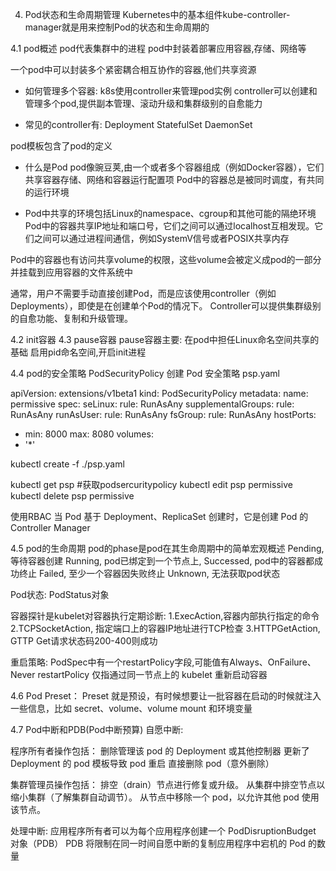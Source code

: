 4. Pod状态和生命周期管理
Kubernetes中的基本组件kube-controller-manager就是用来控制Pod的状态和生命周期的

4.1 pod概述
pod代表集群中的进程
pod中封装着部署应用容器,存储、网络等

一个pod中可以封装多个紧密耦合相互协作的容器,他们共享资源

- 如何管理多个容器:
k8s使用controller来管理pod实例
controller可以创建和管理多个pod,提供副本管理、滚动升级和集群级别的自愈能力

- 常见的controller有:
Deployment
StatefulSet
DaemonSet

pod模板包含了pod的定义

- 什么是Pod
pod像豌豆荚,由一个或者多个容器组成（例如Docker容器），它们共享容器存储、网络和容器运行配置项
Pod中的容器总是被同时调度，有共同的运行环境

- Pod中共享的环境包括Linux的namespace、cgroup和其他可能的隔绝环境
Pod中的容器共享IP地址和端口号，它们之间可以通过localhost互相发现。它们之间可以通过进程间通信，例如SystemV信号或者POSIX共享内存

Pod中的容器也有访问共享volume的权限，这些volume会被定义成pod的一部分并挂载到应用容器的文件系统中

通常，用户不需要手动直接创建Pod，而是应该使用controller（例如Deployments），即使是在创建单个Pod的情况下。
Controller可以提供集群级别的自愈功能、复制和升级管理。

4.2 init容器
4.3 pause容器
pause容器主要:
在pod中担任Linux命名空间共享的基础
启用pid命名空间,开启init进程

4.4 pod的安全策略
PodSecurityPolicy
创建 Pod 安全策略 psp.yaml  
  
apiVersion: extensions/v1beta1
kind: PodSecurityPolicy
metadata:
  name: permissive
spec:
  seLinux:
    rule: RunAsAny
  supplementalGroups:
    rule: RunAsAny
  runAsUser:
    rule: RunAsAny
  fsGroup:
    rule: RunAsAny
  hostPorts:
  - min: 8000
    max: 8080
  volumes:
  - '*'
  
kubectl create -f ./psp.yaml  
  
kubectl get psp #获取podsercuritypolicy
kubectl edit psp permissive
kubectl delete psp permissive

使用RBAC
当 Pod 基于 Deployment、ReplicaSet 创建时，它是创建 Pod 的 Controller Manager

4.5 pod的生命周期
pod的phase是pod在其生命周期中的简单宏观概述
Pending,等待容器创建
Running, pod已绑定到一个节点上,
Successed, pod中的容器都成功终止
Failed, 至少一个容器因失败终止
Unknown, 无法获取pod状态

Pod状态:
PodStatus对象

容器探针是kubelet对容器执行定期诊断:
1.ExecAction,容器内部执行指定的命令
2.TCPSocketAction, 指定端口上的容器IP地址进行TCP检查
3.HTTPGetAction, GTTP Get请求状态码200-400则成功

重启策略:
PodSpec中有一个restartPolicy字段,可能值有Always、OnFailure、Never
restartPolicy 仅指通过同一节点上的 kubelet 重新启动容器

4.6 Pod Preset：
Preset 就是预设，有时候想要让一批容器在启动的时候就注入一些信息，比如 secret、volume、volume mount 和环境变量

4.7 Pod中断和PDB(Pod中断预算)
自愿中断:

程序所有者操作包括：
    删除管理该 pod 的 Deployment 或其他控制器
    更新了 Deployment 的 pod 模板导致 pod 重启
    直接删除 pod（意外删除）

集群管理员操作包括：
    排空（drain）节点进行修复或升级。
    从集群中排空节点以缩小集群（了解集群自动调节）。
    从节点中移除一个 pod，以允许其他 pod 使用该节点。

处理中断:
应用程序所有者可以为每个应用程序创建一个 PodDisruptionBudget 对象（PDB）
PDB 将限制在同一时间自愿中断的复制应用程序中宕机的 Pod 的数量

